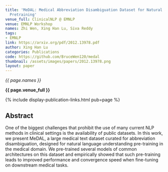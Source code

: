 ```yaml
---
title: 'MeDAL: Medical Abbreviation Disambiguation Dataset for Natural Language Understanding
  Pretraining'
venue_full: ClinicalNLP @ EMNLP
venue: EMNLP Workshop
names: Zhi Wen, Xing Han Lu, Siva Reddy
tags:
- EMNLP
link: https://arxiv.org/pdf/2012.13978.pdf
author: Xing Han Lu
categories: Publications
code: https://github.com/BruceWen120/medal
thumbnail: /assets/images/papers/2012.13978.png
layout: paper
---
```




*{{ page.names }}*

**{{ page.venue_full }}**

{% include display-publication-links.html pub=page %}

## Abstract

One of the biggest challenges that prohibit the use of many current NLP methods in clinical settings is the availability of public datasets. In this work, we present MeDAL, a large medical text dataset curated for abbreviation disambiguation, designed for natural language understanding pre-training in the medical domain. We pre-trained several models of common architectures on this dataset and empirically showed that such pre-training leads to improved performance and convergence speed when fine-tuning on downstream medical tasks.
